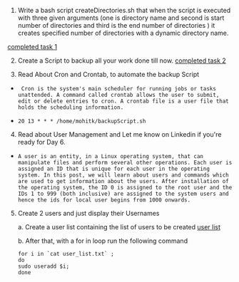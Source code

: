 1. Write a bash script createDirectories.sh that when the script is executed with three given arguments (one is directory name and second is start number of directories and third is the end number of directories ) it creates specified number of directories with a dynamic directory name.

[completed task 1](task01.sh)

2) Create a Script to backup all your work done till now.
[completed task 2](task02.sh)

3) Read About Cron and Crontab, to automate the backup Script
- ``` Cron is the system's main scheduler for running jobs or tasks unattended. A command called crontab allows the user to submit, edit or delete entries to cron. A crontab file is a user file that holds the scheduling information.```

-  ````20 13 * * * /home/mohitk/backupScript.sh  ````

 4) Read about User Management and Let me know on Linkedin if you're ready for Day 6. 

- ```A user is an entity, in a Linux operating system, that can manipulate files and perform several other operations. Each user is assigned an ID that is unique for each user in the operating system. In this post, we will learn about users and commands which are used to get information about the users. After installation of the operating system, the ID 0 is assigned to the root user and the IDs 1 to 999 (both inclusive) are assigned to the system users and hence the ids for local user begins from 1000 onwards.```

 5) Create 2 users and just display their Usernames
    
    a. Create a user list containing the list of users to be created
    [user list](user_list.txt)

    b. After that, with a for in loop run the following command
    ````
    for i in `cat user_list.txt` ; 
    do 
    sudo useradd $i;
    done